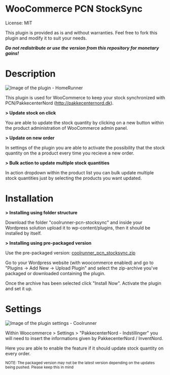 WooCommerce PCN StockSync
==========================

License: MIT

This plugin is provided as is and without warranties.
Feel free to fork this plugin and modify it to suit your needs.

_**Do not redistribute or use the version from this repository for monetary gains!**_

# Description

![Image of the plugin - HomeRunner](https://i.imgur.com/pN9176t.png)

This plugin is used for WooCommerce to keep your stock synchronized with PCN/PakkecenterNord (http://pakkecenternord.dk). 

**> Update stock on click**

You are able to update the stock quantity by clicking on a new button within the product administration of WooCommerce admin panel.

**> Update on new order**

In settings of the plugin you are able to activate the possibility that the stock quantity on the a product every time you recieve a new order.

**> Bulk action to update multiple stock quantities**

In action dropdown within the product list you can bulk update multiple stock quantities just by selecting the products you want updated.

# Installation

**> Installing using folder structure**

Download the folder "coolrunner-pcn-stocksync" and inside your Wordpress solution upload it to wp-content/plugins, then it should be installed by itself.

**> Installing using pre-packaged version**

Use the pre-packaged version: [coolrunner_pcn_stocksync.zip](http://github.com/CoolRunner-dk/woocommerce-pcn-stocksync/raw/master/coolrunner-pcn-stocksync.zip)

Go to your Wordpress website (with woocommerce enabled) and go to "Plugins -> Add New -> Upload Plugin" and select the zip-archive you've packaged or downloaded containing the plugin.

Once the archive has been selected click "Install Now". Activate the plugin and set it up.

# Settings

![Image of the plugin settings - Coolrunner](https://i.imgur.com/yPlIhnm.png)

Within Woocommerce > Settings > "PakkecenterNord - Indstillinger" you will need to insert the informations given by PakkecenterNord / InventNord.

Here you are able to enable the feature if it should update stock quantity on every order.

<small>NOTE: The packaged version may not be the latest version depending on the updates being pushed. Please keep this in mind</small>
